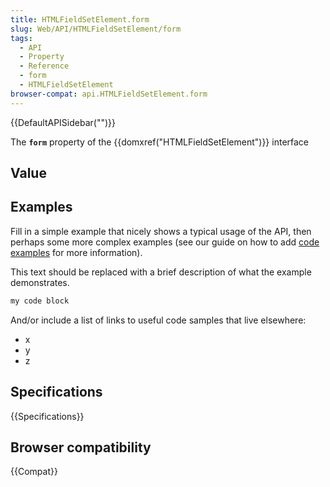 ```yaml
---
title: HTMLFieldSetElement.form
slug: Web/API/HTMLFieldSetElement/form
tags:
  - API
  - Property
  - Reference
  - form
  - HTMLFieldSetElement
browser-compat: api.HTMLFieldSetElement.form
---
```

{{DefaultAPISidebar("")}}

The **`form`** property of the {{domxref("HTMLFieldSetElement")}} interface 

## Value



## Examples

Fill in a simple example that nicely shows a typical usage of the API, then perhaps some more complex examples (see our guide on how to add [code examples](/en-US/docs/MDN/Contribute/Structures/Code_examples) for more information).

This text should be replaced with a brief description of what the example demonstrates.

```js
my code block
```

And/or include a list of links to useful code samples that live elsewhere:

*   x
*   y
*   z

## Specifications

{{Specifications}}

## Browser compatibility

{{Compat}}


